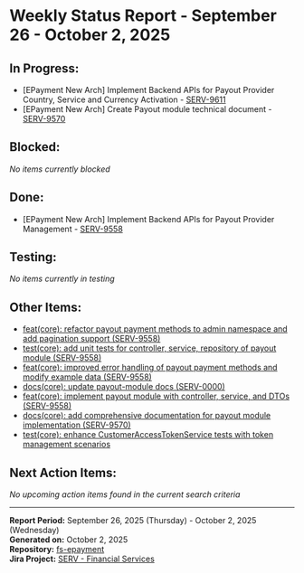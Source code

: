 # Weekly Status Report - September 26 - October 2, 2025

## In Progress:

- [EPayment New Arch] Implement Backend APIs for Payout Provider Country, Service and Currency Activation - [SERV-9611](https://yassir.atlassian.net/browse/SERV-9611)
- [EPayment New Arch] Create Payout module technical document - [SERV-9570](https://yassir.atlassian.net/browse/SERV-9570)

## Blocked:

_No items currently blocked_

## Done:

- [EPayment New Arch] Implement Backend APIs for Payout Provider Management - [SERV-9558](https://yassir.atlassian.net/browse/SERV-9558)

## Testing:

_No items currently in testing_

## Other Items:

- [feat(core): refactor payout payment methods to admin namespace and add pagination support (SERV-9558)](https://github.com/YAtechnologies/fs-epayment/pull/846)
- [test(core): add unit tests for controller, service, repository of payout module (SERV-9558)](https://github.com/YAtechnologies/fs-epayment/pull/844)
- [feat(core): improved error handling of payout payment methods and modify example data (SERV-9558)](https://github.com/YAtechnologies/fs-epayment/pull/842)
- [docs(core): update payout-module docs (SERV-0000)](https://github.com/YAtechnologies/fs-epayment/pull/840)
- [feat(core): implement payout module with controller, service, and DTOs (SERV-9558)](https://github.com/YAtechnologies/fs-epayment/pull/838)
- [docs(core): add comprehensive documentation for payout module implementation (SERV-9570)](https://github.com/YAtechnologies/fs-epayment/pull/836)
- [test(core): enhance CustomerAccessTokenService tests with token management scenarios](https://github.com/YAtechnologies/fs-epayment/pull/828)

## Next Action Items:

_No upcoming action items found in the current search criteria_

---

**Report Period:** September 26, 2025 (Thursday) - October 2, 2025 (Wednesday)  
**Generated on:** October 2, 2025  
**Repository:** [fs-epayment](https://github.com/YAtechnologies/fs-epayment)  
**Jira Project:** [SERV - Financial Services](https://yassir.atlassian.net/browse/SERV)
